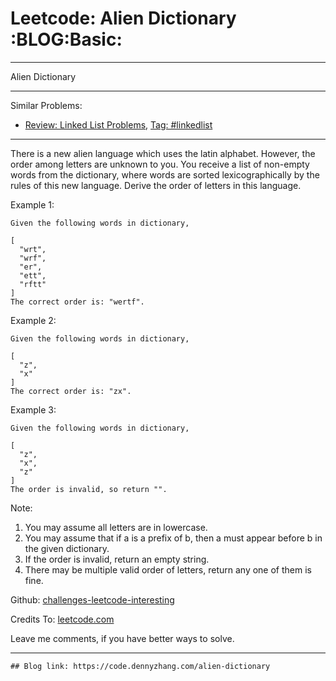 
# Leetcode: Alien Dictionary     :BLOG:Basic:

---

Alien Dictionary  

---

Similar Problems:  

-   [Review: Linked List Problems](https://code.dennyzhang.com/review-linkedlist), [Tag: #linkedlist](https://code.dennyzhang.com/tag/linkedlist)

---

There is a new alien language which uses the latin alphabet. However, the order among letters are unknown to you. You receive a list of non-empty words from the dictionary, where words are sorted lexicographically by the rules of this new language. Derive the order of letters in this language.  

Example 1:  

    Given the following words in dictionary,
    
    [
      "wrt",
      "wrf",
      "er",
      "ett",
      "rftt"
    ]
    The correct order is: "wertf".

Example 2:  

    Given the following words in dictionary,
    
    [
      "z",
      "x"
    ]
    The correct order is: "zx".

Example 3:  

    Given the following words in dictionary,
    
    [
      "z",
      "x",
      "z"
    ]
    The order is invalid, so return "".

Note:  

1.  You may assume all letters are in lowercase.
2.  You may assume that if a is a prefix of b, then a must appear before b in the given dictionary.
3.  If the order is invalid, return an empty string.
4.  There may be multiple valid order of letters, return any one of them is fine.

Github: [challenges-leetcode-interesting](https://github.com/DennyZhang/challenges-leetcode-interesting/tree/master/problems/alien-dictionary)  

Credits To: [leetcode.com](https://leetcode.com/problems/alien-dictionary/description/)  

Leave me comments, if you have better ways to solve.  

---

    ## Blog link: https://code.dennyzhang.com/alien-dictionary

